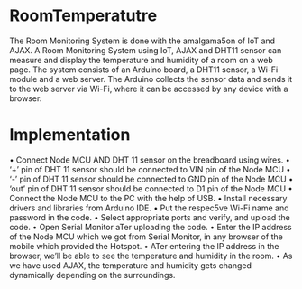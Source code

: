 # RoomTemperatutre


The Room Monitoring System is done with the amalgama5on of IoT and AJAX. A Room Monitoring System using IoT, AJAX and DHT11 sensor can measure and display the temperature and humidity of a room on a web page. The system consists of an Arduino board, a DHT11 sensor, a Wi-Fi module and a web server. The Arduino collects the sensor data and sends it to the web server via Wi-Fi, where it can be accessed by any device with a browser.


# Implementation

• Connect Node MCU AND DHT 11 sensor on the breadboard using wires.
• ‘+’ pin of DHT 11 sensor should be connected to VIN pin of the Node MCU
• ‘-’ pin of DHT 11 sensor should be connected to GND pin of the Node
MCU
• ‘out’ pin of DHT 11 sensor should be connected to D1 pin of the Node
MCU
• Connect the Node MCU to the PC with the help of USB.
• Install necessary drivers and libraries from Arduino IDE.
• Put the respec5ve Wi-Fi name and password in the code.
• Select appropriate ports and verify, and upload the code.
• Open Serial Monitor aTer uploading the code.
• Enter the IP address of the Node MCU which we got from Serial Monitor,
in any browser of the mobile which provided the Hotspot.
• ATer entering the IP address in the browser, we’ll be able to see the
temperature and humidity in the room.
• As we have used AJAX, the temperature and humidity gets changed
dynamically depending on the surroundings.
